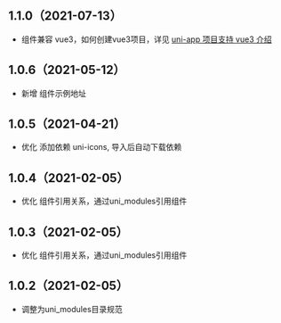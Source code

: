 ## 1.1.0（2021-07-13）
- 组件兼容 vue3，如何创建vue3项目，详见 [uni-app 项目支持 vue3 介绍](https://ask.dcloud.net.cn/article/37834)
## 1.0.6（2021-05-12）
- 新增 组件示例地址
## 1.0.5（2021-04-21）
- 优化 添加依赖 uni-icons, 导入后自动下载依赖
## 1.0.4（2021-02-05）
- 优化 组件引用关系，通过uni_modules引用组件
## 1.0.3（2021-02-05）
- 优化 组件引用关系，通过uni_modules引用组件
## 1.0.2（2021-02-05）
- 调整为uni_modules目录规范
